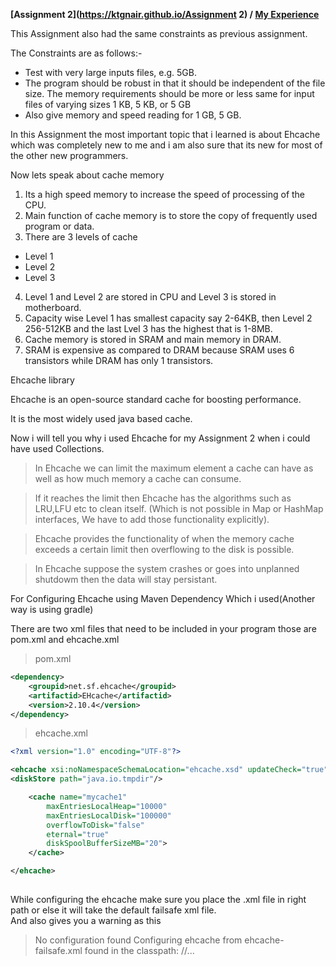 **[Assignment 2](https://ktgnair.github.io/Assignment 2) / [My Experience](https://ktgnair.github.io/LearnedThings2)**

This Assignment also had the same constraints as previous assignment.  
 
The Constraints are as follows:-  
+ Test with very large inputs files, e.g. 5GB.  
+ The program should be robust in that it should be independent of the file size. The memory requirements should be more or less same for input files of varying sizes 1 KB, 5 KB, or 5 GB  
+ Also give memory and speed reading for 1 GB, 5 GB.  

In this Assignment the most important topic that i learned is about Ehcache which was completely new to me and i am also sure that its new for most of the other new programmers.  

Now lets speak about cache memory  


1. Its a high speed memory to increase the speed of processing of the CPU.  
2. Main function of cache memory is to store the copy of frequently used program or data.  
3. There are 3 levels of cache  
  * Level 1  
  * Level 2  
  * Level 3  
4. Level 1 and Level 2 are stored in CPU and Level 3 is stored in motherboard.  
5. Capacity wise Level 1 has smallest capacity say 2-64KB, then Level 2 256-512KB and the last Lvel 3 has the highest that is 1-8MB.  
6. Cache memory is stored in SRAM and main memory in DRAM.  
7. SRAM is expensive as compared to DRAM because SRAM uses 6 transistors while DRAM has only 1 transistors.   

Ehcache library  

Ehcache is an open-source standard cache for boosting performance.  

It is the most widely used java based cache.  

Now i will tell you why i used Ehcache for my Assignment 2 when i could have used Collections.  

> In Ehcache we can limit the maximum element a cache can have as well as how much memory a cache can consume.  

> If it reaches the limit then Ehcache has the algorithms such as LRU,LFU etc to clean itself. (Which is not possible in Map or HashMap interfaces, We have to add those functionality explicitly).

> Ehcache provides the functionality of when the memory cache exceeds a certain limit then overflowing to the disk is possible.  

> In Ehcache suppose the system crashes or goes into unplanned shutdowm then the data will stay persistant.

For Configuring Ehcache using Maven Dependency Which i used(Another way is using gradle)  

There are two xml files that need to be included in your program those are pom.xml and ehcache.xml  

> pom.xml  

```xml
<dependency>
	<groupid>net.sf.ehcache</groupid>
	<artifactid>EHcache</artifactid>
	<version>2.10.4</version>
</dependency>

```
   
> ehcache.xml  

```xml
<?xml version="1.0" encoding="UTF-8"?>

<ehcache xsi:noNamespaceSchemaLocation="ehcache.xsd" updateCheck="true" monitoring="autodetect" dynamicConfig="true">
<diskStore path="java.io.tmpdir"/>

	<cache name="mycache1"
		maxEntriesLocalHeap="10000"
		maxEntriesLocalDisk="100000"
		overflowToDisk="false"
		eternal="true"
		diskSpoolBufferSizeMB="20">
	</cache>

</ehcache>
 
```
While configuring the ehcache make sure you place the .xml file in right path or else it will take the default failsafe xml file.  
And also gives you a warning as this  

> No configuration found Configuring ehcache from ehcache-failsafe.xml  found in the classpath: //...


